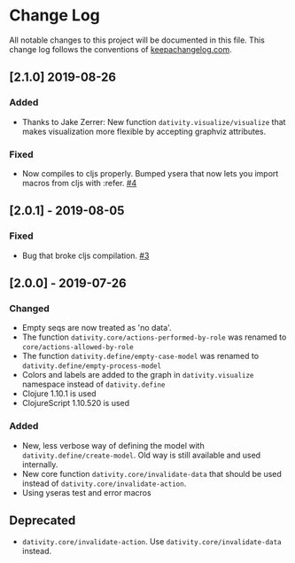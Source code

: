 # Change Log
All notable changes to this project will be documented in this file. This change log follows the conventions of [keepachangelog.com](http://keepachangelog.com/).

## [2.1.0] 2019-08-26
### Added
- Thanks to Jake Zerrer: New function `dativity.visualize/visualize` that makes visualization more flexible by accepting graphviz attributes.

### Fixed
- Now compiles to cljs properly. Bumped ysera that now lets you import macros from cljs with :refer. [#4](https://github.com/agentbellnorm/dativity/issues/4)

## [2.0.1] - 2019-08-05
### Fixed
- Bug that broke cljs compilation. [#3](https://github.com/agentbellnorm/dativity/issues/3)

## [2.0.0] - 2019-07-26
### Changed
- Empty seqs are now treated as 'no data'.
- The function `dativity.core/actions-performed-by-role` was renamed to `core/actions-allowed-by-role`
- The function `dativity.define/empty-case-model` was renamed to `dativity.define/empty-process-model`
- Colors and labels are added to the graph in `dativity.visualize` namespace instead of `dativity.define`
- Clojure 1.10.1 is used
- ClojureScript 1.10.520 is used

### Added
- New, less verbose way of defining the model with `dativity.define/create-model`. Old way is still available and used internally.
- New core function `dativity.core/invalidate-data` that should be used instead of `dativity.core/invalidate-action`.
- Using yseras test and error macros

## Deprecated
- `dativity.core/invalidate-action`. Use `dativity.core/invalidate-data` instead.
